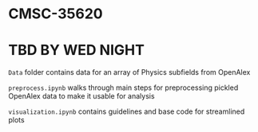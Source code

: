 # CMSC-35620

# TBD BY WED NIGHT

``Data`` folder contains data for an array of Physics subfields from OpenAlex

``preprocess.ipynb`` walks through main steps for preprocessing pickled OpenAlex data to make it usable for analysis

``visualization.ipynb`` contains guidelines and base code for streamlined plots
